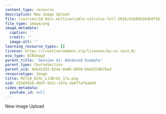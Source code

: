 ```yaml
---
content_type: resource
description: New image Upload
file: /courses/18-02sc-multivariable-calculus-fall-2010/d1b856164b9f5b3c24fa4a6ffa7ba649_MIT18_02SC_L13Brds_17a.png
file_type: image/png
image_metadata:
  caption: ''
  credit: ''
  image-alt: ''
learning_resource_types: []
license: https://creativecommons.org/licenses/by-nc-sa/4.0/
ocw_type: OCWImage
parent_title: 'Session 41: Advanced Example'
parent_type: CourseSection
parent_uid: 9ebd1d32-024e-0a86-8958-b6ad334b76ad
resourcetype: Image
title: MIT18_02SC_L13Brds_17a.png
uid: d1b85616-4b9f-5b3c-24fa-4a6ffa7ba649
video_metadata:
  youtube_id: null
---
```

New image Upload